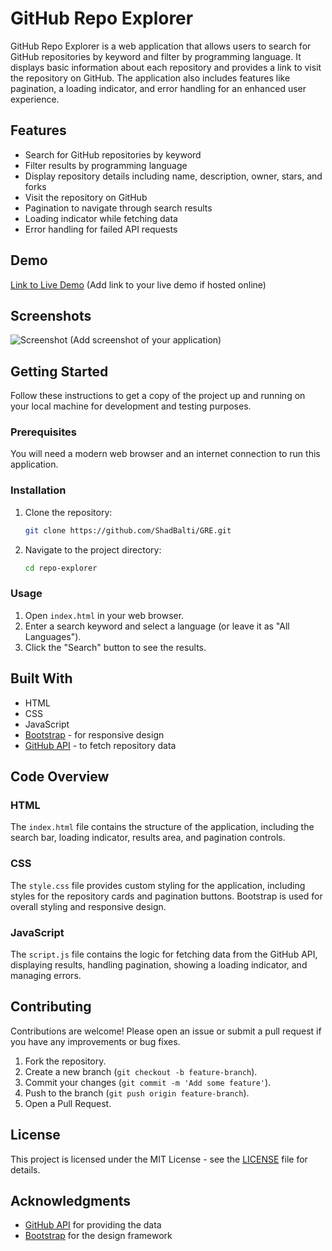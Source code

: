 # GitHub Repo Explorer

GitHub Repo Explorer is a web application that allows users to search for GitHub repositories by keyword and filter by programming language. It displays basic information about each repository and provides a link to visit the repository on GitHub. The application also includes features like pagination, a loading indicator, and error handling for an enhanced user experience.

## Features

- Search for GitHub repositories by keyword
- Filter results by programming language
- Display repository details including name, description, owner, stars, and forks
- Visit the repository on GitHub
- Pagination to navigate through search results
- Loading indicator while fetching data
- Error handling for failed API requests

## Demo

[Link to Live Demo](#) (Add link to your live demo if hosted online)

## Screenshots

![Screenshot](screenshot.png) (Add screenshot of your application)

## Getting Started

Follow these instructions to get a copy of the project up and running on your local machine for development and testing purposes.

### Prerequisites

You will need a modern web browser and an internet connection to run this application.

### Installation

1. Clone the repository:
    ```sh
    git clone https://github.com/ShadBalti/GRE.git
    ```
2. Navigate to the project directory:
    ```sh
    cd repo-explorer
    ```

### Usage

1. Open `index.html` in your web browser.
2. Enter a search keyword and select a language (or leave it as "All Languages").
3. Click the "Search" button to see the results.

## Built With

- HTML
- CSS
- JavaScript
- [Bootstrap](https://getbootstrap.com/) - for responsive design
- [GitHub API](https://docs.github.com/en/rest) - to fetch repository data

## Code Overview

### HTML

The `index.html` file contains the structure of the application, including the search bar, loading indicator, results area, and pagination controls.

### CSS

The `style.css` file provides custom styling for the application, including styles for the repository cards and pagination buttons. Bootstrap is used for overall styling and responsive design.

### JavaScript

The `script.js` file contains the logic for fetching data from the GitHub API, displaying results, handling pagination, showing a loading indicator, and managing errors.

## Contributing

Contributions are welcome! Please open an issue or submit a pull request if you have any improvements or bug fixes.

1. Fork the repository.
2. Create a new branch (`git checkout -b feature-branch`).
3. Commit your changes (`git commit -m 'Add some feature'`).
4. Push to the branch (`git push origin feature-branch`).
5. Open a Pull Request.

## License

This project is licensed under the MIT License - see the [LICENSE](LICENSE) file for details.

## Acknowledgments

- [GitHub API](https://docs.github.com/en/rest) for providing the data
- [Bootstrap](https://getbootstrap.com/) for the design framework

